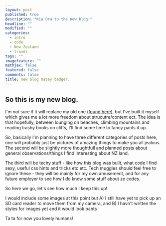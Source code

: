 ```yaml
---
layout: post
published: true
description: "Kia Ora to the new blog!"
headline: ""
modified: ""
categories: 
  - intro
  - code
  - New Zealand
  - travel
tags: ""
imagefeature: ""
mathjax: false
featured: false
comments: false
title: new blog matey badger.
---
```



## So this is my new blog.

I'm not sure if it will replace my old one ([found here](roosrambles.com)), but I've built it myself which gives me a lot more freedom about strucutre/content ect. The idea is that hopefully, between lounging on beaches, climbing mountains and reading trashy books on cliffs, I'll find some time to fancy pants it up. 

So, basically I'm planning to have three different categories of posts here, one will probably just be pictures of amazing things to make you all jealous. The second will be slightly more thoughtfull and planned posts about general observations/things I find interesting about NZ land. 

The third will be techy stuff - like how this blog was built, what code I find sexy, useful css hints and tricks etc etc. Tech muggles should feel free to ignore these - they will be mainly for my own amusement, and for any future employer to see how I do know some stuff about ze codes.

So here we go, let's see how much I keep this up!

I would include some images at this point but A) I still have yet to pick up an SD card reader to move them from my camera, and B) I havn't written the styles for images yet and it would look pants

Ta ta for now you lovely humans!

